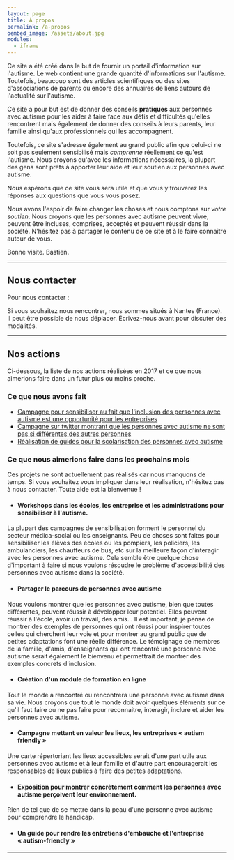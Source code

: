 ```yaml
---
layout: page
title: À propos
permalink: /a-propos
oembed_image: /assets/about.jpg
modules:
  - iframe
---
```


<amp-img class="left" width="250" height="176" src="{{ site.amp_img_cache_url }}/assets/about.jpg" alt="About us"></amp-img>

Ce site a été créé dans le but de fournir un portail d'information sur l'autisme.
Le web contient une grande quantité d'informations sur l'autisme.
Toutefois, beaucoup sont des articles scientifiques ou des sites d'associations de parents ou encore
des annuaires de liens autours de l'actualité sur l'autisme.

Ce site a pour but est de donner des conseils **pratiques** aux personnes avec autisme pour les aider à faire face aux défis
et difficultés qu'elles rencontrent
mais également de donner des conseils à leurs parents, leur famille ainsi qu'aux professionnels qui les accompagnent.

Toutefois, ce site s'adresse également au grand public afin que celui-ci ne soit pas seulement sensibilisé mais *comprenne* réellement ce qu'est l'autisme.
Nous croyons qu'avec les informations nécessaires, la plupart des gens sont prêts à apporter leur aide et leur soutien aux personnes avec autisme.

Nous espérons que ce site vous sera utile et que vous y trouverez les réponses aux questions que vous vous posez.

Nous avons l'espoir de faire changer les choses et nous comptons sur *votre soutien*.
Nous croyons que les personnes avec autisme peuvent vivre, peuvent être incluses, comprises, acceptés et peuvent réussir dans la société.
N'hésitez pas à partager le contenu de ce site et à le faire connaître autour de vous.


Bonne visite. Bastien.

---

## Nous contacter

Pour nous contacter&nbsp;: 

<div class="center">
 <amp-iframe width="300" height="50" sandbox="allow-scripts" src="/html/email.html"></amp-iframe>
</div>



Si vous souhaitez nous rencontrer, nous sommes situés à Nantes (France). Il peut être possible de nous déplacer. Écrivez-nous avant pour discuter des modalités.

---

## Nos actions

Ci-dessous, la liste de nos actions réalisées en 2017 et ce que nous aimerions faire dans un futur plus ou moins proche.

### Ce que nous avons fait

  - [Campagne pour sensibiliser au fait que l'inclusion des personnes avec autisme est une opportunité pour les entreprises](https://autisme.github.io/construire-une-societe-inclusive/)
  - [Campagne sur twitter montrant que les personnes avec autisme ne sont pas si différentes des autres personnes](https://twitter.com/BastienBConfais/media)
  - [Réalisation de guides pour la scolarisation des personnes avec autisme](https://autisme.github.io/guides-inclusion-scolaire)

### Ce que nous aimerions faire dans les prochains mois

Ces projets ne sont actuellement pas réalisés car nous manquons de temps.
Si vous souhaitez vous impliquer dans leur réalisation, n'hésitez pas à nous contacter. Toute aide est la bienvenue&nbsp;!

  - #### Workshops dans les écoles, les entreprise et les administrations pour sensibiliser à l'autisme.
La plupart des campagnes de sensibilisation forment le personnel du secteur médica-social ou les enseignants. Peu de choses sont faites pour sensibiliser les élèves des écoles ou les pompiers, les policiers, les ambulanciers, les chauffeurs de bus, etc
sur la meilleure façon d'interagir avec les personnes avec autisme. Cela semble être quelque chose d'important à faire si nous voulons résoudre le problème d'accessibilité des personnes avec autisme dans la société.

  - #### Partager le parcours de personnes avec autisme
Nous voulons montrer que les personnes avec autisme, bien que toutes différentes, peuvent réussir à développer leur potentiel. Elles peuvent réussir à l'école, avoir un travail, des amis…
Il est important, je pense de montrer des exemples de personnes qui ont réussi pour inspirer toutes celles qui cherchent leur voie et pour montrer au grand public que de petites adaptations font une réelle différence.
Le témoignage de membres de la famille, d'amis, d'enseignants qui ont rencontré une personne avec autisme serait également le  bienvenu et permettrait de montrer des exemples concrets d'inclusion.

  - #### Création d'un module de formation en ligne
Tout le monde a rencontré ou rencontrera une personne avec autisme dans sa vie. Nous croyons que tout le monde doit avoir quelques éléments sur ce qu'il faut faire ou ne pas faire pour reconnaitre, interagir, inclure et aider les personnes avec autisme.

  - #### Campagne mettant en valeur les lieux, les entreprises «&nbsp;autism friendly&nbsp;»
Une carte répertoriant les lieux accessibles serait d'une part utile aux personnes avec autisme et à leur famille et d'autre part 
encouragerait les responsables de lieux publics à faire des petites adaptations. 

  - #### Exposition pour montrer concrètement comment les personnes avec autisme perçoivent leur environnement.
Rien de tel que de se mettre dans la peau d'une personne avec autisme pour comprendre le handicap. 

  - #### Un guide pour rendre les entretiens d'embauche et l'entreprise «&nbsp;autism-friendly&nbsp;»

---
